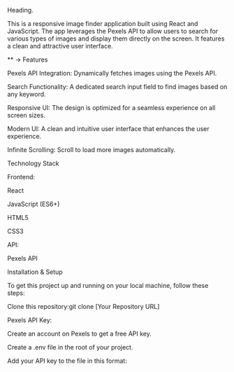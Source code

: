 Heading.

This is a responsive image finder application built using React and JavaScript. The app leverages the Pexels API to allow users to search for various types of images and display them directly on the screen. It features a clean and attractive user interface.

\*\* -> Features

Pexels API Integration: Dynamically fetches images using the Pexels API.

Search Functionality: A dedicated search input field to find images based on any keyword.

Responsive UI: The design is optimized for a seamless experience on all screen sizes.

Modern UI: A clean and intuitive user interface that enhances the user experience.

Infinite Scrolling: Scroll to load more images automatically.

Technology Stack

Frontend:

React

JavaScript (ES6+)

HTML5

CSS3

API:

Pexels API

Installation & Setup

To get this project up and running on your local machine, follow these steps:

Clone this repository:git clone [Your Repository URL]

Pexels API Key:

Create an account on Pexels to get a free API key.

Create a .env file in the root of your project.

Add your API key to the file in this format:
